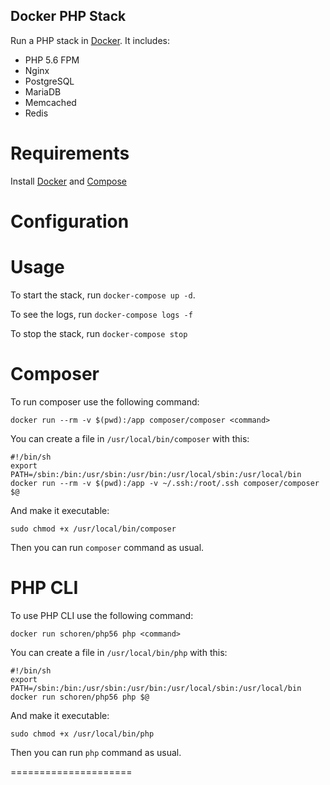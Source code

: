 Docker PHP Stack
----------------

Run a PHP stack in [Docker]. It includes:

- PHP 5.6 FPM
- Nginx
- PostgreSQL
- MariaDB
- Memcached
- Redis

Requirements
============
Install [Docker] and [Compose]

Configuration
=============

Usage
=====

To start the stack, run `docker-compose up -d`.

To see the logs, run `docker-compose logs -f`

To stop the stack, run `docker-compose stop`

Composer
========

To run composer use the following command:

```
docker run --rm -v $(pwd):/app composer/composer <command>
```

You can create a file in `/usr/local/bin/composer` with this:

```
#!/bin/sh
export PATH=/sbin:/bin:/usr/sbin:/usr/bin:/usr/local/sbin:/usr/local/bin
docker run --rm -v $(pwd):/app -v ~/.ssh:/root/.ssh composer/composer $@
```

And make it executable:

```
sudo chmod +x /usr/local/bin/composer
```

Then you can run `composer` command as usual.

PHP CLI
========

To use PHP CLI use the following command:

```
docker run schoren/php56 php <command>
```

You can create a file in `/usr/local/bin/php` with this:

```
#!/bin/sh
export PATH=/sbin:/bin:/usr/sbin:/usr/bin:/usr/local/sbin:/usr/local/bin
docker run schoren/php56 php $@
```

And make it executable:

```
sudo chmod +x /usr/local/bin/php
```

Then you can run `php` command as usual.

=====================

[Docker]:                      https://www.docker.io/
[Compose]:                     http://docs.docker.com/compose/install/
